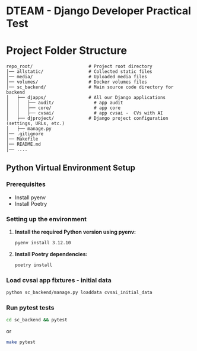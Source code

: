 # DTEAM - Django Developer Practical Test

Project Folder Structure
========================

```text
repo_root/                     # Project root directory
│── allstatic/                 # Collected static files
│── media/                     # Uploaded media files
│── volumes/                   # Docker volumes files
│── sc_backend/                # Main source code directory for backend
│   ├── djapps/                # All our Django applications
│   │   ├── audit/               # app audit
│   │   ├── core/                # app core
│   │   ├── cvsai/               # app cvsai -  CVs with AI
│   ├── djproject/             # Django project configuration (settings, URLs, etc.)
│   ├── manage.py
│── .gitignore
│── Makefile
│── README.md
│── ....
```

## Python Virtual Environment Setup

### Prerequisites
- Install pyenv
- Install Poetry

### Setting up the environment

1. **Install the required Python version using pyenv:**
   ```bash
   pyenv install 3.12.10
   ```

2. **Install Poetry dependencies:**
   ```bash
   poetry install
   ```

### Load cvsai app fixtures - initial data

   ```bash
   python sc_backend/manage.py loaddata cvsai_initial_data
   ```

### Run pytest tests

   ```bash
   cd sc_backend && pytest
   ```
or
   ```bash
   make pytest
   ```
